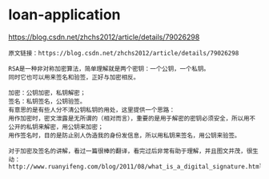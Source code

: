 # loan-application


https://blog.csdn.net/zhchs2012/article/details/79026298

```
原文链接：https://blog.csdn.net/zhchs2012/article/details/79026298

RSA是一种非对称加密算法，简单理解就是两个密钥：一个公钥，一个私钥。
同时它也可以用来签名和验签，正好与加密相反。

加密：公钥加密，私钥解密；
签名：私钥签名，公钥验签。
有意思的是有些人分不清公钥私钥的用处，这里提供一个思路：
用作加密时，密文泄露是无所谓的（相对而言），重要的是用于解密的密钥必须安全，所以用不公开的私钥来解密，用公钥来加密；
用作签名时，目的是防止别人伪造我的身份发信息，所以用私钥来签名，用公钥来验签。

对于加密及签名的讲解，看过一篇很棒的翻译，看完过后非常有助于理解，并且图文并茂，很生动：
http://www.ruanyifeng.com/blog/2011/08/what_is_a_digital_signature.html


```
